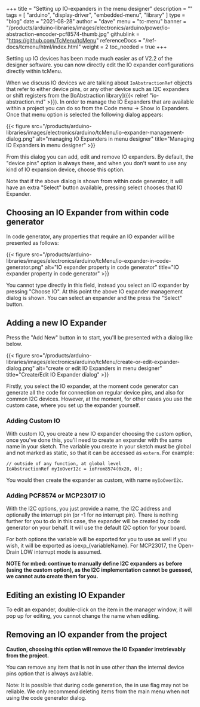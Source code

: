 +++
title = "Setting up IO-expanders in the menu designer"
description = ""
tags = [ "arduino", "display-driver", "embedded-menu", "library" ]
type = "blog"
date = "2021-08-28"
author =  "dave"
menu = "tc-menu"
banner = "/products/arduino-libraries/images/electronics/arduino/power/io-abstraction-encoder-pcf8574-thumb.jpg"
githublink = "https://github.com/TcMenu/tcMenu"
referenceDocs = "/ref-docs/tcmenu/html/index.html"
weight = 2
toc_needed = true
+++

Setting up IO devices has been made much easier as of V2.2 of the designer software. you can now directly edit the IO expander configurations directly within tcMenu.

When we discuss IO devices we are talking about `IoAbstractionRef` objects that refer to either device pins, or any other device such as I2C expanders or shift registers from the [IoAbstraction library]({{< relref "io-abstraction.md" >}}). In order to manage the IO Expanders that are available within a project you can do so from the Code menu -> Show Io Expanders. Once that menu option is selected the following dialog appears:

{{< figure src="/products/arduino-libraries/images/electronics/arduino/tcMenu/io-expander-management-dialog.png" alt="managing IO Expanders in menu designer" title="Managing IO Expanders in menu designer" >}}

From this dialog you can add, edit and remove IO expanders. By default, the "device pins" option is always there, and when you don't want to use any kind of IO expansion device, choose this option. 

Note that if the above dialog is shown from within code generator, it will have an extra "Select" button available, pressing select chooses that IO Expander.

## Choosing an IO Expander from within code generator

In code generator, any properties that require an IO expander will be presented as follows:

{{< figure src="/products/arduino-libraries/images/electronics/arduino/tcMenu/io-expander-in-code-generator.png" alt="IO expander property in code generator" title="IO expander property in code generator" >}}

You cannot type directly in this field, instead you select an IO expander by pressing "Choose IO". At this point the above IO expander management dialog is shown. You can select an expander and the press the "Select" button.

## Adding a new IO Expander

Press the "Add New" button in to start, you'll be presented with a dialog like below.

{{< figure src="/products/arduino-libraries/images/electronics/arduino/tcMenu/create-or-edit-expander-dialog.png" alt="create or edit IO Expanders in menu designer" title="Create/Edit IO Expander dialog" >}}

Firstly, you select the IO expander, at the moment code generator can generate all the code for connection on regular device pins, and also for common I2C devices. However, at the moment, for other cases you use the custom case, where you set up the expander yourself.

### Adding Custom IO

With custom IO, you create a new IO expander choosing the custom option, once you've done this, you'll need to create an expander with the same name in your sketch. The variable you create in your sketch must be global and not marked as static, so that it can be accessed as `extern`.  For example:

    // outside of any function, at global level
    IoAbstractionRef myIoOverI2c = ioFrom8574(0x20, 0);

You would then create the expander as custom, with name `myIoOverI2c`.


### Adding PCF8574 or MCP23017 IO

With the I2C options, you just provide a name, the I2C address and optionally the interrupt pin (or -1 for no interrupt pin). There is nothing further for you to do in this case, the expander will be created by code generator on your behalf. It will use the default I2C option for your board. 

For both options the variable will be exported for you to use as well if you wish, it will be exported as ioexp_{variableName}. For MCP23017, the Open-Drain LOW interrupt mode is assumed.

**NOTE for mbed: continue to manually define I2C expanders as before (using the custom option), as the I2C implementation cannot be guessed, we cannot auto create them for you.**

## Editing an existing IO Expander

To edit an expander, double-click on the item in the manager window, it will pop up for editing, you cannot change the name when editing.

## Removing an IO expander from the project

**Caution, choosing this option will remove the IO Expander irretrievably from the project.**

You can remove any item that is not in use other than the internal device pins option that is always available.

Note: It is possible that during code generation, the in use flag may not be reliable. We only recommend deleting items from the main menu when not using the code generator dialog.
